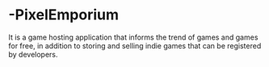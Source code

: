 # -PixelEmporium
It is a game hosting application that informs the trend of games and games for free, in addition to storing and selling indie games that can be registered by developers.
